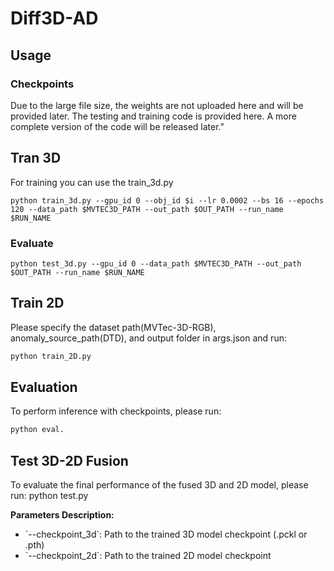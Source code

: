 # Diff3D-AD

## Usage
### Checkpoints
Due to the large file size, the weights are not uploaded here and will be provided later. The testing and training code is provided here. A more complete version of the code will be released later."

## Tran 3D
For training you can use the train_3d.py 
```
python train_3d.py --gpu_id 0 --obj_id $i --lr 0.0002 --bs 16 --epochs 120 --data_path $MVTEC3D_PATH --out_path $OUT_PATH --run_name $RUN_NAME
```

### Evaluate
```
python test_3d.py --gpu_id 0 --data_path $MVTEC3D_PATH --out_path $OUT_PATH --run_name $RUN_NAME 
```

## Train 2D
Please specify the dataset path(MVTec-3D-RGB), anomaly_source_path(DTD), and output folder in args.json and run:
```bash
python train_2D.py
```
## Evaluation
To perform inference with checkpoints, please run:
```bash
python eval.
```
## Test 3D-2D Fusion
To evaluate the final performance of the fused 3D and 2D model, please run:
python test.py 

**Parameters Description:**
- \`--checkpoint_3d\`: Path to the trained 3D model checkpoint (.pckl or .pth)
- \`--checkpoint_2d\`: Path to the trained 2D model checkpoint
